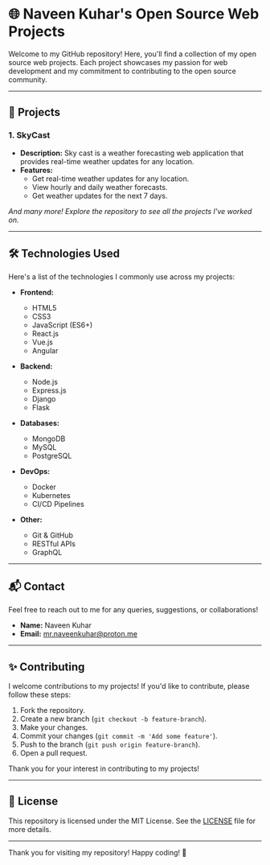 # 🌐 Naveen Kuhar's Open Source Web Projects

Welcome to my GitHub repository! Here, you'll find a collection of my open source web projects. Each project showcases my passion for web development and my commitment to contributing to the open source community.

---

## 🚀 Projects

### 1. **SkyCast**
- **Description:** Sky cast is a weather forecasting web application that provides real-time weather updates for any location.
- **Features:** 
  - Get real-time weather updates for any location.
  - View hourly and daily weather forecasts.
  - Get weather updates for the next 7 days.

  
*And many more! Explore the repository to see all the projects I've worked on.*

---

## 🛠️ Technologies Used

Here's a list of the technologies I commonly use across my projects:

- **Frontend:**
  - HTML5
  - CSS3
  - JavaScript (ES6+)
  - React.js
  - Vue.js
  - Angular

- **Backend:**
  - Node.js
  - Express.js
  - Django
  - Flask

- **Databases:**
  - MongoDB
  - MySQL
  - PostgreSQL

- **DevOps:**
  - Docker
  - Kubernetes
  - CI/CD Pipelines

- **Other:**
  - Git & GitHub
  - RESTful APIs
  - GraphQL

---

## 📬 Contact

Feel free to reach out to me for any queries, suggestions, or collaborations!

- **Name:** Naveen Kuhar
- **Email:** [mr.naveenkuhar@proton.me](mailto:mr.naveenkuhar@proton.me)

---

## ✨ Contributing

I welcome contributions to my projects! If you'd like to contribute, please follow these steps:

1. Fork the repository.
2. Create a new branch (`git checkout -b feature-branch`).
3. Make your changes.
4. Commit your changes (`git commit -m 'Add some feature'`).
5. Push to the branch (`git push origin feature-branch`).
6. Open a pull request.

Thank you for your interest in contributing to my projects!

---

## 📄 License

This repository is licensed under the MIT License. See the [LICENSE](LICENSE) file for more details.

---

Thank you for visiting my repository! Happy coding! 🎉